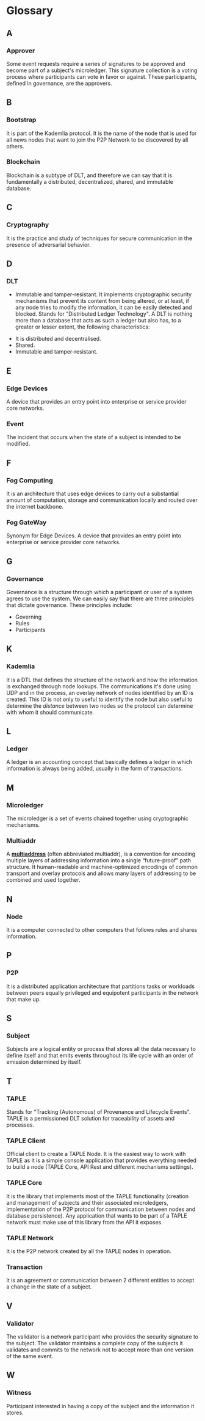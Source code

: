 # Glossary 

## A

### Approver
Some event requests require a series of signatures to be approved and become part of a subject's microledger. This signature collection is a voting process where participants can vote in favor or against. These participants, defined in governance, are the approvers.

## B

### Bootstrap
It is part of the Kademlia protocol. It is the name of the node that is used for all news nodes that want to join the P2P Network to be discovered by all others.

### Blockchain
Blockchain is a subtype of DLT, and therefore we can say that it is fundamentally a distributed, decentralized, shared, and immutable database. 

## C

### Cryptography
It is the practice and study of techniques for secure communication in the presence of adversarial behavior.

## D

### DLT
- Immutable and tamper-resistant. It implements cryptographic security mechanisms that prevent its content from being altered, or at least, if any node tries to modify the information, it can be easily detected and blocked.
Stands for "Distributed Ledger Technology". A DLT is nothing more than a database that acts as such a ledger but also has, to a greater or lesser extent, the following characteristics:
* It is distributed and decentralised.
* Shared.
* Immutable and tamper-resistant.

## E

### Edge Devices
A device that provides an entry point into enterprise or service provider core networks.

### Event
The incident that occurs when the state of a subject is intended to be modified.

## F

### Fog Computing
It is an architecture that uses edge devices to carry out a substantial amount of computation, storage and communication locally and routed over the internet backbone.


### Fog GateWay
Synonym for Edge Devices. A device that provides an entry point into enterprise or service provider core networks.

## G

### Governance
Governance is a structure through which a participant or user of a system agrees to use the system. We can easily say that there are three principles that dictate governance. These principles include:

* Governing
* Rules
* Participants

## K

### Kademlia
It is a DTL that defines the structure of the network and how the information is exchanged through node lookups. The communications it's done using UDP and in the process, an overlay network of nodes identified by an ID is created. This ID is not only to useful to identify the node but also useful to determine the *distance* between two nodes so the protocol can determine with whom it should communicate.

## L

### Ledger
A ledger is an accounting concept that basically defines a ledger in which information is always being added, usually in the form of transactions.

## M

### Microledger
The microledger is a set of events chained together using cryptographic mechanisms.

### Multiaddr
A **[multiaddress](https://github.com/multiformats/multiaddr)** (often abbreviated multiaddr), is a convention for encoding multiple layers of addressing information into a single “future-proof” path structure. It human-readable and machine-optimized encodings of common transport and overlay protocols and allows many layers of addressing to be combined and used together.

## N

### Node
It is a computer connected to other computers that follows rules and shares information.

## P 

### P2P
It is a distributed application architecture that partitions tasks or workloads between peers equally privileged and equipotent participants in the network that make up.


## S

### Subject
Subjects are a logical entity or process that stores all the data necessary to define itself and that emits events throughout its life cycle with an order of emission determined by itself.

## T

### TAPLE
Stands for "Tracking (Autonomous) of Provenance and Lifecycle Events​". TAPLE is a permissioned DLT solution for traceability of assets and processes.

### TAPLE Client
Official client to create a TAPLE Node. It is the easiest way to work with TAPLE as it is a simple console application that provides everything needed to build a node (TAPLE Core, API Rest and different mechanisms settings).

### TAPLE Core
It is the library that implements most of the TAPLE functionality (creation and management of subjects and their associated microledgers, implementation of the P2P protocol for communication between nodes and database persistence). Any application that wants to be part of a TAPLE network must make use of this library from the API it exposes.

### TAPLE Network
It is the P2P network created by all the TAPLE nodes in operation.

### Transaction
It is an agreement or communication between 2 different entities to accept a change in the state of a subject.

## V

### Validator
The validator is a network participant who provides the security signature to the subject. The validator maintains a complete copy of the subjects it validates and commits to the network not to accept more than one version of the same event. 

## W

### Witness
Participant interested in having a copy of the subject and the information it stores.